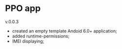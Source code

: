 # PPO app
v.0.0.3

+ created an empty template Andoid 6.0+ application;
+ added runtime-permissions;
+ IMEI displaying;